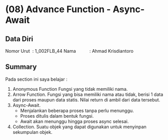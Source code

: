 # (08) Advance Function - Async-Await

## Data Diri
Nomor Urut &nbsp;: 1_002FLB_44
Nama &emsp;&emsp;&ensp;&nbsp;: Ahmad Krisdiantoro

## Summary
Pada section ini saya belajar : 
1. Anonymous Function
    Fungsi yang tidak memiliki nama.
2. Arrow Function.
    Fungsi yang bisa memiliki nama atau tidak, berisi 1 data dari proses maupun data statis. Nilai return di ambil dari data tersebut.
3. Async-Await.
    - Menjalankan beberapa proses tanpa perlu menunggu.
    - Proses ditulis dalam bentuk fungsi.
    - Await akan menunggu hingga proses async selesai.
4. Collection.
    Suatu objek yang dapat digunakan untuk menyinpan sekumpulan objek.
